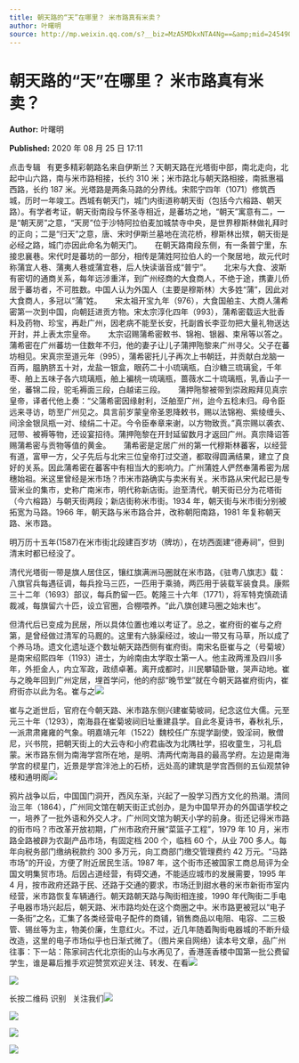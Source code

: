 ```yaml
---
title: 朝天路的“天”在哪里？ 米市路真有米卖？
author: 叶曙明
source: http://mp.weixin.qq.com/s?__biz=MzA5MDkxNTA4Ng==&amp;mid=2454909934&amp;idx=1&amp;sn=813bf5c35e1fe78c93b2a025692549c5&amp;chksm=87a23b8fb0d5b299ed056390d29bc8c3dee2172a32d3d8fad2145ab64bd09fdb1d60d099afbe#rd
---
```


# 朝天路的“天”在哪里？ 米市路真有米卖？

**Author:** 叶曙明

**Published:** 2020 年 08 月 25 日 17:11

点击专辑   有更多精彩朝路名来自伊斯兰？天朝天路在光塔街中部，南北走向，北起中山六路，南与米市路相接，长约 310 米；米市路北与朝天路相接，南抵惠福西路，长约 187 米。光塔路是两条马路的分界线。宋熙宁四年（1071）修筑西城，历时一年竣工。西城有朝天门，城门内街道称朝天街（包括今六榕路、朝天路）。有学者考证，朝天街南段与怀圣寺相近，是蕃坊之地，“朝天”寓意有二，一是“朝天房”之意，“天房”位于沙特阿拉伯麦加城禁寺中央，是世界穆斯林做礼拜时的正向；二是“归天”之意，唐、宋时伊斯兰墓地在流花桥，穆斯林出殡，朝天街是必经之路，城门亦因此命名为朝天门。      在朝天路南段东侧，有一条普宁里，东接忠襄巷。宋代时是蕃坊的一部分，相传是蒲姓阿拉伯人的一个聚居地，故元代时称蒲宜人巷、蒲夷人巷或蒲宜巷，后人快读谐音成“普宁”。      北宋与大食、波斯有密切的通商关系，每年远涉重洋，到广州经商的大食商人，不绝于途，携妻儿侨居于蕃坊者，不可胜数。中国人认为外国人（主要是穆斯林）大多姓“蒲”，因此对大食商人，多冠以“蒲”姓。      宋太祖开宝九年（976），大食国舶主、大商人蒲希密第一次到中国，向朝廷进贡方物。宋太宗淳化四年（993），蒲希密载运大批香料及药物、珍宝，再赴广州，因老病不能至长安，托副酋长李亚勿把大量礼物送达开封，并上表太宗皇帝。      太宗诏赐蒲希密敕书、锦袍、银器、束帛等以答之。蒲希密在广州蕃坊一住数年不归，他的妻子让儿子蒲押陁黎来广州寻父。父子在蕃坊相见。宋真宗至道元年（995），蒲希密托儿子再次上书朝廷，并贡献白龙脑一百两，腽肭脐五十对，龙盐一银盒，眼药二十小琉璃瓶，白沙糖三琉璃瓮，千年枣、舶上五味子各六琉璃瓶，舶上褊桃一琉璃瓶，蔷薇水二十琉璃瓶，乳香山子一坐，蕃锦二段，驼毛褥面三段，白越诺三段。      蒲押陁黎被带到崇政殿拜见真宗皇帝，译者代他上奏：“父蒲希密因缘射利，泛舶至广州，迨今五稔未归。母令臣远来寻访，昉至广州见之。具言前岁蒙皇帝圣恩降敕书，赐以法锦袍、紫绫缠头、间涂金银凤瓶一对、绫绢二十疋。今令臣奉章来谢，以方物致贡。”真宗赐以袭衣、冠带、被褥等物，还设宴招待。蒲押陁黎在开封延留数月才返回广州。真宗降诏答赐蒲希密与贡物等值的黄金。      蒲希密是定居广州的第一代穆斯林蕃客，以经营有道，富甲一方，父子先后与北宋三位皇帝打过交道，都取得圆满结果，建立了良好的关系。因此蒲希密在蕃客中有相当大的影响力。广州蒲姓人俨然奉蒲希密为居穗始祖。米这里曾经是米市场？市米市路确实与卖米有关。米市路从宋代起已是专营米业的集市，史称广南米市，明代称新店街。迨至清代，朝天街已分为花塔街（今六榕路）与朝天街两段；新店街称米市街。1934 年，朝天街与米市街分别被拓宽为马路。1966 年，朝天路与米市路合并，改称朝阳南路，1981 年复称朝天路、米市路。

明万历十五年(1587)在米市街北段建百岁坊（牌坊），在坊西面建“德寿祠”，但到清末时都已经没了。

清代光塔街一带是旗人居住区，镶红旗满洲马圈就在米市路，《驻粤八旗志》载：八旗官兵每遇征调，每兵拴马三匹，一匹用于乘骑，两匹用于装载军装食具。康熙三十二年（1693）部议，每兵酌留一匹。乾隆三十六年（1771），将军特克慎疏请裁减，每旗留六十匹，设立官圈，合棚喂养。“此八旗创建马圈之始末也”。

但清代后已变成为民居，所以具体位置也难以考证了。总之，崔府街的崔与之府第，是曾经做过清军的马厩的。这里有六脉渠经过，坡山一带又有马草，所以成了个养马场。遗文化遗址逐个数址朝天路西侧有崔府街。南宋名臣崔与之（号菊坡）是南宋绍熙四年（1193）进士，为岭南由太学取士第一人。他主政两淮及四川多年，外拒金人，内立军政，政绩卓著。离开成都时，川民攀辕卧辙，哭声动地。崔与之晚年回到广州定居，埋首学问，他的府邸“晚节堂”就在今朝天路崔府街内，崔府街亦以此为名。崔与之![](https://mmbiz.qpic.cn/mmbiz_gif/Ljib4So7yuWiatGiapD46vqo7m44T8eaq8ibBdQ4X4vb5IjbXPz1oqBTMviaFP6jIJyQee86FMQ2piadtP4aLUjhJk5g/640?wx_fmt=gif)

崔与之逝世后，官府在今朝天路、米市路东侧兴建崔菊坡祠，纪念这位大儒。元至元三十年（1293），南海县在崔菊坡祠旧址重建县学。自此冬夏诗书，春秋礼乐，一派肃肃雍雍的气象。明嘉靖元年（1522）魏校任广东提学副使，毁淫祠，散僧尼，兴书院，把朝天街上的大云寺和小府君庙改为北隅社学，招收童生，习礼启蒙。米市路东侧为南海学宫所在地，是明、清两代南海县的最高学府。左边是南海学宫的棂星门，近景是学宫泮池上的石桥，远处高的建筑是学宫西侧的五仙观禁钟楼和通明阁![](https://mmbiz.qpic.cn/mmbiz_jpg/PJWG74pLsMbVMDxoXnLzUr4V7hGwdL9se849g61uzMseS0ic5iaribdWqEyg3jsmIeCPMy59lLhxtyA7CjFW5sGHA/640?wx_fmt=jpeg)

鸦片战争以后，中国国门洞开，西风东渐，兴起了一股学习西方文化的热潮。清同治三年（1864），广州同文馆在朝天街正式创办，是为中国早开办的外国语学校之一，培养了一批外语和外交人才。广州同文馆为朝天小学的前身。街还记得米市路的街市吗？市改革开放初期，广州市政府开展“菜篮子工程”，1979 年 10 月，米市路全路被辟为农副产品市场，有固定档 200 个，临档 60 个，从业 700 多人。每年向税务部门缴纳税款约 300 多万元，向工商部门缴交管理费约 42 万元。“马路市场”的开设，方便了附近居民生活。1987 年，这个街市还被国家工商总局评为全国文明集贸市场。后因占道经营，有碍交通，不能适应城市的发展需要，1995 年 4 月，按市政府还路于民、还路于交通的要求，市场迁到甜水巷的米市新街市室内经营，米市路恢复车辆通行。朝天路朝天路与陶街相连接，1990 年代陶街二手电子电器市场兴起后，朝天路、米市路均处在这个商圈之中。米市路更被冠以“电子一条街”之名，汇集了各类经营电子配件的商铺，销售商品以电阻、电容、二三极管、锡丝等为主，物美价廉，生意红火。不过，近几年随着陶街电器城的不断升级改造，这里的电子市场似乎也日渐式微了。（图片来自网络）读本号文章，品广州往事：下一站：陈家祠古代北京街的山与水再见了，香港莲香楼中国第一批公费留学生，谁是幕后推手欢迎赞赏欢迎关注、转发、在看![](https://mmbiz.qpic.cn/mmbiz_jpg/PJWG74pLsMbkHhfaLwu7HqQn8rb3sNVtiaTyibIFszubgEk5enibYZaXjPG0k8ZSspF7y3mI6GDhCnqwwxMp6vXSQ/640?wx_fmt=jpeg)

![](https://mmbiz.qpic.cn/mmbiz_jpg/PJWG74pLsMbkHhfaLwu7HqQn8rb3sNVtVohBcHicStrjZ7LtdfuSlL1BdC95EHfJxLplDL4nOjNlp03HFEUzF2w/640?wx_fmt=jpeg)

长按二维码 识别   关注我们![](https://mmbiz.qpic.cn/mmbiz_png/Ljib4So7yuWiaaicWj1ruw8XbdMEsibxIWkxFyvvUjGyyeKBKgebxl6U1N0Z8q5WvTGrJOm17bbD4ZjasSO5RQicunQ/640?wx_fmt=png)

![](https://mmbiz.qpic.cn/mmbiz_jpg/PJWG74pLsMbkHhfaLwu7HqQn8rb3sNVtpTY81FvUGJ6H4YiacnQlxn8wic3wGzyJNGRqAicymib2kubaN9vDfxfpaA/640?wx_fmt=jpeg)

![](https://mmbiz.qpic.cn/mmbiz_png/Ljib4So7yuWiaaicWj1ruw8XbdMEsibxIWkxFyvvUjGyyeKBKgebxl6U1N0Z8q5WvTGrJOm17bbD4ZjasSO5RQicunQ/640?wx_fmt=png)

![](https://mmbiz.qpic.cn/mmbiz_jpg/PJWG74pLsMbkHhfaLwu7HqQn8rb3sNVt5kyevhq0NQr2TiaBDJicspiaTZzdfnyblibvzfQL0S6HPy2R1ORYdKt4Sw/640?wx_fmt=jpeg)
